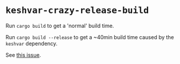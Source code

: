 # `keshvar-crazy-release-build`

Run `cargo build` to get a 'normal' build time.

Run `cargo build --release` to get a ~40min build time caused by the `keshvar` dependency.

See [this issue](https://github.com/rust-lang/rust/issues/124653).
